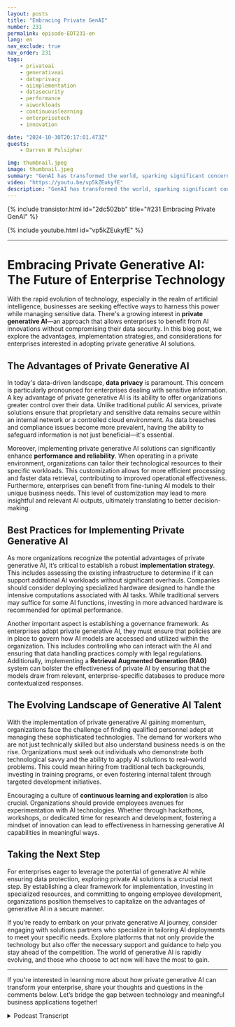 ```yaml
---
layout: posts
title: "Embracing Private GenAI"
number: 231
permalink: episode-EDT231-en
lang: en
nav_exclude: true
nav_order: 231
tags:
    - privateai
    - generativeai
    - dataprivacy
    - aiimplementation
    - datasecurity
    - performance
    - aiworkloads
    - continuouslearning
    - enterprisetech
    - innovation

date: "2024-10-30T20:17:01.473Z"
guests:
    - Darren W Pulsipher

img: thumbnail.jpeg
image: thumbnail.jpeg
summary: "GenAI has transformed the world, sparking significant concerns about data privacy, leakage, bias, and loss of control. However, these concerns can be effectively managed with a unique approach to the prevalent public GenAI. Discover how private GenAI is empowering organizations to regulate and harness this potent new tool. Listen to Darren's insightful interview with Jason Langone, a renowned AI specialist from Nutanix, as he shares his expertise and insights."
video: "https://youtu.be/vp5kZEukyfE"
description: "GenAI has transformed the world, sparking significant concerns about data privacy, leakage, bias, and loss of control. However, these concerns can be effectively managed with a unique approach to the prevalent public GenAI. Discover how private GenAI is empowering organizations to regulate and harness this potent new tool. Listen to Darren's insightful interview with Jason Langone, a renowned AI specialist from Nutanix, as he shares his expertise and insights."
---
```


<div>
{% include transistor.html id="2dc502bb" title="#231 Embracing Private GenAI" %}

{% include youtube.html id="vp5kZEukyfE" %}
</div>

---

# Embracing Private Generative AI: The Future of Enterprise Technology

With the rapid evolution of technology, especially in the realm of artificial intelligence, businesses are seeking effective ways to harness this power while managing sensitive data. There's a growing interest in **private generative AI**—an approach that allows enterprises to benefit from AI innovations without compromising their data security. In this blog post, we explore the advantages, implementation strategies, and considerations for enterprises interested in adopting private generative AI solutions.

## The Advantages of Private Generative AI 

In today's data-driven landscape, **data privacy** is paramount. This concern is particularly pronounced for enterprises dealing with sensitive information. A key advantage of private generative AI is its ability to offer organizations greater control over their data. Unlike traditional public AI services, private solutions ensure that proprietary and sensitive data remains secure within an internal network or a controlled cloud environment. As data breaches and compliance issues become more prevalent, having the ability to safeguard information is not just beneficial—it's essential.

Moreover, implementing private generative AI solutions can significantly enhance **performance and reliability**. When operating in a private environment, organizations can tailor their technological resources to their specific workloads. This customization allows for more efficient processing and faster data retrieval, contributing to improved operational effectiveness. Furthermore, enterprises can benefit from fine-tuning AI models to their unique business needs. This level of customization may lead to more insightful and relevant AI outputs, ultimately translating to better decision-making.

## Best Practices for Implementing Private Generative AI

As more organizations recognize the potential advantages of private generative AI, it’s critical to establish a robust **implementation strategy**. This includes assessing the existing infrastructure to determine if it can support additional AI workloads without significant overhauls. Companies should consider deploying specialized hardware designed to handle the intensive computations associated with AI tasks. While traditional servers may suffice for some AI functions, investing in more advanced hardware is recommended for optimal performance.

Another important aspect is establishing a governance framework. As enterprises adopt private generative AI, they must ensure that policies are in place to govern how AI models are accessed and utilized within the organization. This includes controlling who can interact with the AI and ensuring that data handling practices comply with legal regulations. Additionally, implementing a **Retrieval Augmented Generation (RAG)** system can bolster the effectiveness of private AI by ensuring that the models draw from relevant, enterprise-specific databases to produce more contextualized responses.

## The Evolving Landscape of Generative AI Talent

With the implementation of private generative AI gaining momentum, organizations face the challenge of finding qualified personnel adept at managing these sophisticated technologies. The demand for workers who are not just technically skilled but also understand business needs is on the rise. Organizations must seek out individuals who demonstrate both technological savvy and the ability to apply AI solutions to real-world problems. This could mean hiring from traditional tech backgrounds, investing in training programs, or even fostering internal talent through targeted development initiatives.

Encouraging a culture of **continuous learning and exploration** is also crucial. Organizations should provide employees avenues for experimentation with AI technologies. Whether through hackathons, workshops, or dedicated time for research and development, fostering a mindset of innovation can lead to effectiveness in harnessing generative AI capabilities in meaningful ways.

## Taking the Next Step

For enterprises eager to leverage the potential of generative AI while ensuring data protection, exploring private AI solutions is a crucial next step. By establishing a clear framework for implementation, investing in specialized resources, and committing to ongoing employee development, organizations position themselves to capitalize on the advantages of generative AI in a secure manner.

If you’re ready to embark on your private generative AI journey, consider engaging with solutions partners who specialize in tailoring AI deployments to meet your specific needs. Explore platforms that not only provide the technology but also offer the necessary support and guidance to help you stay ahead of the competition. The world of generative AI is rapidly evolving, and those who choose to act now will have the most to gain.

---

If you're interested in learning more about how private generative AI can transform your enterprise, share your thoughts and questions in the comments below. Let’s bridge the gap between technology and meaningful business applications together!



<details>
<summary> Podcast Transcript </summary>

<p></p>

</details>
